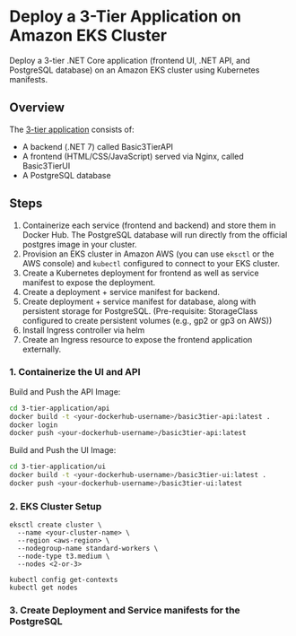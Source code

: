 # Deploy a 3-Tier Application on Amazon EKS Cluster
Deploy a 3-tier .NET Core application (frontend UI, .NET API, and PostgreSQL database) on an Amazon EKS cluster using Kubernetes manifests.

## Overview
The [3-tier application]( https://github.com/InstructorDiogo/3-tier-application/tree/main) consists of:
- A backend (.NET 7) called Basic3TierAPI
- A frontend (HTML/CSS/JavaScript) served via Nginx, called Basic3TierUI
- A PostgreSQL database

## Steps
1. Containerize each service (frontend and backend) and store them in Docker Hub. The PostgreSQL database will run directly from the official postgres image in your cluster.
2. Provision an EKS cluster in Amazon AWS (you can use ```eksctl``` or the AWS console) and ```kubectl``` configured to connect to your EKS cluster.
3. Create a Kubernetes deployment for frontend as well as service manifest to expose the deployment. 
4. Create a deployment + service manifest for backend.
5. Create deployment + service manifest for database, along with persistent storage for PostgreSQL. (Pre-requisite: StorageClass configured to create persistent volumes (e.g., gp2 or gp3 on AWS))
6. Install Ingress controller via helm
7. Create an Ingress resource to expose the frontend application externally.

### 1. Containerize the UI and API
Build and Push the API Image:
```bash
cd 3-tier-application/api
docker build -t <your-dockerhub-username>/basic3tier-api:latest .
docker login
docker push <your-dockerhub-username>/basic3tier-api:latest
```
Build and Push the UI Image:
```bash
cd 3-tier-application/ui
docker build -t <your-dockerhub-username>/basic3tier-ui:latest .
docker push <your-dockerhub-username>/basic3tier-ui:latest
```

### 2. EKS Cluster Setup
```
eksctl create cluster \
  --name <your-cluster-name> \
  --region <aws-region> \
  --nodegroup-name standard-workers \
  --node-type t3.medium \
  --nodes <2-or-3>
```
```
kubectl config get-contexts
kubectl get nodes
```
### 3. Create Deployment and Service manifests for the PostgreSQL 


